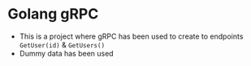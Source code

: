 # Golang gRPC

- This is a project where gRPC has been used to create to endpoints `GetUser(id)` & `GetUsers()`
- Dummy data has been used
